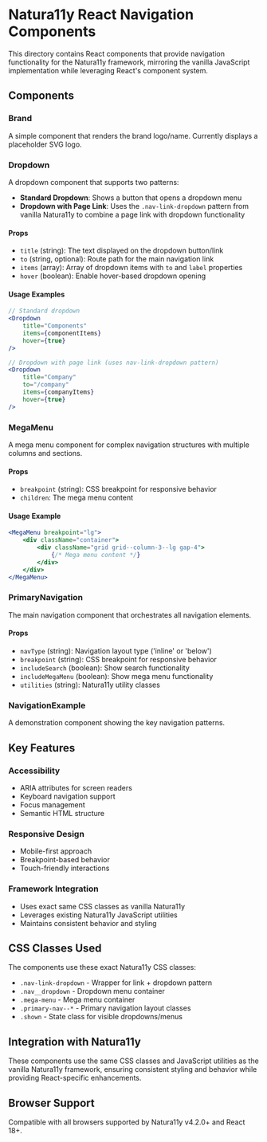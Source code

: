 # Natura11y React Navigation Components

This directory contains React components that provide navigation functionality for the Natura11y framework, mirroring the vanilla JavaScript implementation while leveraging React's component system.

## Components

### Brand
A simple component that renders the brand logo/name. Currently displays a placeholder SVG logo.

### Dropdown
A dropdown component that supports two patterns:

- **Standard Dropdown**: Shows a button that opens a dropdown menu
- **Dropdown with Page Link**: Uses the `.nav-link-dropdown` pattern from vanilla Natura11y to combine a page link with dropdown functionality

#### Props
- `title` (string): The text displayed on the dropdown button/link
- `to` (string, optional): Route path for the main navigation link
- `items` (array): Array of dropdown items with `to` and `label` properties
- `hover` (boolean): Enable hover-based dropdown opening

#### Usage Examples

```jsx
// Standard dropdown
<Dropdown 
    title="Components"
    items={componentItems}
    hover={true}
/>

// Dropdown with page link (uses nav-link-dropdown pattern)
<Dropdown 
    title="Company"
    to="/company"
    items={companyItems}
    hover={true}
/>
```

### MegaMenu
A mega menu component for complex navigation structures with multiple columns and sections.

#### Props
- `breakpoint` (string): CSS breakpoint for responsive behavior
- `children`: The mega menu content

#### Usage Example

```jsx
<MegaMenu breakpoint="lg">
    <div className="container">
        <div className="grid grid--column-3--lg gap-4">
            {/* Mega menu content */}
        </div>
    </div>
</MegaMenu>
```

### PrimaryNavigation
The main navigation component that orchestrates all navigation elements.

#### Props
- `navType` (string): Navigation layout type ('inline' or 'below')
- `breakpoint` (string): CSS breakpoint for responsive behavior
- `includeSearch` (boolean): Show search functionality
- `includeMegaMenu` (boolean): Show mega menu functionality
- `utilities` (string): Natura11y utility classes

### NavigationExample
A demonstration component showing the key navigation patterns.

## Key Features

### Accessibility
- ARIA attributes for screen readers
- Keyboard navigation support
- Focus management
- Semantic HTML structure

### Responsive Design
- Mobile-first approach
- Breakpoint-based behavior
- Touch-friendly interactions

### Framework Integration
- Uses exact same CSS classes as vanilla Natura11y
- Leverages existing Natura11y JavaScript utilities
- Maintains consistent behavior and styling

## CSS Classes Used

The components use these exact Natura11y CSS classes:

- `.nav-link-dropdown` - Wrapper for link + dropdown pattern
- `.nav__dropdown` - Dropdown menu container
- `.mega-menu` - Mega menu container
- `.primary-nav--*` - Primary navigation layout classes
- `.shown` - State class for visible dropdowns/menus

## Integration with Natura11y

These components use the same CSS classes and JavaScript utilities as the vanilla Natura11y framework, ensuring consistent styling and behavior while providing React-specific enhancements.

## Browser Support

Compatible with all browsers supported by Natura11y v4.2.0+ and React 18+.
